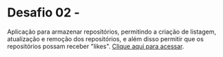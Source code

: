 # Desafio 02 - 
Aplicação para armazenar repositórios, permitindo a criação de listagem, atualização e remoção dos repositórios, e além disso permitir que os repositórios possam receber "likes". [Clique aqui para acessar](https://github.com/Rocketseat/bootcamp-gostack-desafios/tree/master/desafio-conceitos-nodejs).
